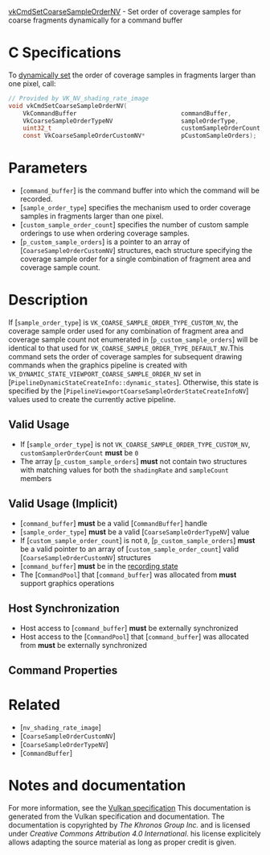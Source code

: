 [vkCmdSetCoarseSampleOrderNV](https://www.khronos.org/registry/vulkan/specs/1.3-extensions/man/html/vkCmdSetCoarseSampleOrderNV.html) - Set order of coverage samples for coarse fragments dynamically for a command buffer

# C Specifications
To [dynamically set](https://www.khronos.org/registry/vulkan/specs/1.3-extensions/html/vkspec.html#pipelines-dynamic-state) the order of coverage
samples in fragments larger than one pixel, call:
```c
// Provided by VK_NV_shading_rate_image
void vkCmdSetCoarseSampleOrderNV(
    VkCommandBuffer                             commandBuffer,
    VkCoarseSampleOrderTypeNV                   sampleOrderType,
    uint32_t                                    customSampleOrderCount,
    const VkCoarseSampleOrderCustomNV*          pCustomSampleOrders);
```

# Parameters
- [`command_buffer`] is the command buffer into which the command will be recorded.
- [`sample_order_type`] specifies the mechanism used to order coverage samples in fragments larger than one pixel.
- [`custom_sample_order_count`] specifies the number of custom sample orderings to use when ordering coverage samples.
- [`p_custom_sample_orders`] is a pointer to an array of [`CoarseSampleOrderCustomNV`] structures, each structure specifying the coverage sample order for a single combination of fragment area and coverage sample count.

# Description
If [`sample_order_type`] is `VK_COARSE_SAMPLE_ORDER_TYPE_CUSTOM_NV`, the
coverage sample order used for any combination of fragment area and coverage
sample count not enumerated in [`p_custom_sample_orders`] will be identical
to that used for `VK_COARSE_SAMPLE_ORDER_TYPE_DEFAULT_NV`.This command sets the order of coverage samples for subsequent drawing
commands when the graphics pipeline is created with
`VK_DYNAMIC_STATE_VIEWPORT_COARSE_SAMPLE_ORDER_NV` set in
[`PipelineDynamicStateCreateInfo::dynamic_states`].
Otherwise, this state is specified by the
[`PipelineViewportCoarseSampleOrderStateCreateInfoNV`] values used to
create the currently active pipeline.
## Valid Usage
-    If [`sample_order_type`] is not `VK_COARSE_SAMPLE_ORDER_TYPE_CUSTOM_NV`, `customSamplerOrderCount` **must**  be `0`
-    The array [`p_custom_sample_orders`] **must**  not contain two structures with matching values for both the `shadingRate` and `sampleCount` members

## Valid Usage (Implicit)
-  [`command_buffer`] **must**  be a valid [`CommandBuffer`] handle
-  [`sample_order_type`] **must**  be a valid [`CoarseSampleOrderTypeNV`] value
-    If [`custom_sample_order_count`] is not `0`, [`p_custom_sample_orders`] **must**  be a valid pointer to an array of [`custom_sample_order_count`] valid [`CoarseSampleOrderCustomNV`] structures
-  [`command_buffer`] **must**  be in the [recording state]()
-    The [`CommandPool`] that [`command_buffer`] was allocated from  **must**  support graphics operations

## Host Synchronization
- Host access to [`command_buffer`] **must**  be externally synchronized
- Host access to the [`CommandPool`] that [`command_buffer`] was allocated from  **must**  be externally synchronized

## Command Properties

# Related
- [`nv_shading_rate_image`]
- [`CoarseSampleOrderCustomNV`]
- [`CoarseSampleOrderTypeNV`]
- [`CommandBuffer`]

# Notes and documentation
For more information, see the [Vulkan specification](https://www.khronos.org/registry/vulkan/specs/1.3-extensions/html/vkspec.html)
This documentation is generated from the Vulkan specification and documentation.
The documentation is copyrighted by *The Khronos Group Inc.* and is licensed under *Creative Commons Attribution 4.0 International*.
his license explicitely allows adapting the source material as long as proper credit is given.
        